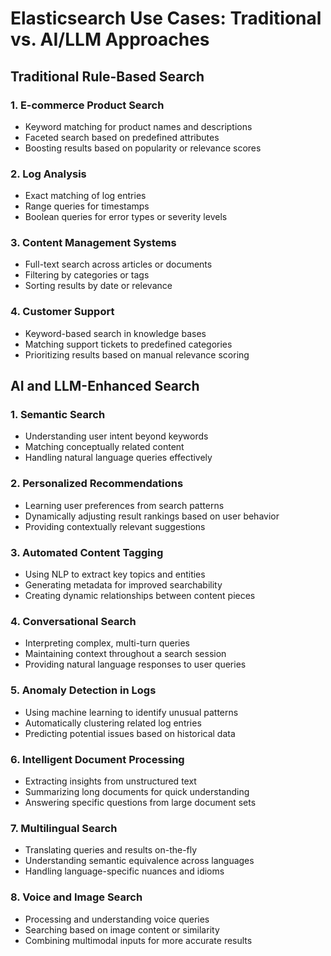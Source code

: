 # Elasticsearch Use Cases: Traditional vs. AI/LLM Approaches

## Traditional Rule-Based Search

### 1. E-commerce Product Search
- Keyword matching for product names and descriptions
- Faceted search based on predefined attributes
- Boosting results based on popularity or relevance scores

### 2. Log Analysis
- Exact matching of log entries
- Range queries for timestamps
- Boolean queries for error types or severity levels

### 3. Content Management Systems
- Full-text search across articles or documents
- Filtering by categories or tags
- Sorting results by date or relevance

### 4. Customer Support
- Keyword-based search in knowledge bases
- Matching support tickets to predefined categories
- Prioritizing results based on manual relevance scoring

## AI and LLM-Enhanced Search

### 1. Semantic Search
- Understanding user intent beyond keywords
- Matching conceptually related content
- Handling natural language queries effectively

### 2. Personalized Recommendations
- Learning user preferences from search patterns
- Dynamically adjusting result rankings based on user behavior
- Providing contextually relevant suggestions

### 3. Automated Content Tagging
- Using NLP to extract key topics and entities
- Generating metadata for improved searchability
- Creating dynamic relationships between content pieces

### 4. Conversational Search
- Interpreting complex, multi-turn queries
- Maintaining context throughout a search session
- Providing natural language responses to user queries

### 5. Anomaly Detection in Logs
- Using machine learning to identify unusual patterns
- Automatically clustering related log entries
- Predicting potential issues based on historical data

### 6. Intelligent Document Processing
- Extracting insights from unstructured text
- Summarizing long documents for quick understanding
- Answering specific questions from large document sets

### 7. Multilingual Search
- Translating queries and results on-the-fly
- Understanding semantic equivalence across languages
- Handling language-specific nuances and idioms

### 8. Voice and Image Search
- Processing and understanding voice queries
- Searching based on image content or similarity
- Combining multimodal inputs for more accurate results